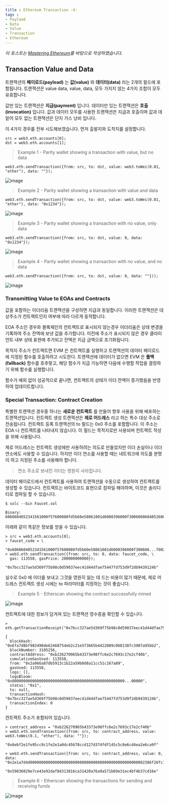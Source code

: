 ```yaml
---
title : Ethereum Transaction -4-
tags :
- Payload
- Data
- Value
- Transaction
- Ethereum
---
```


*이 포스트는 [Mastering Ethereum](https://github.com/ethereumbook/ethereumbook)를 바탕으로 작성하였습니다.*

## Transaction Value and Data

트랜잭션의 **페이로드(payload)** 는 **값(value)** 와 **데이터(data)** 라는 2개의 필드에 포함됩니다. 트랜잭션은 value data, value, data, 모두 가지지 않는 4가지 조합이 모두 유효합니다.

값만 있는 트랜잭션은 **지급(payment)** 입니다. 데이터만 있는 트랜잭션은 **호출(invocation)** 입니다. 값과 데이터 모두를 사용한 트랜잭션은 지급과 호출이며 값과 데잍어 모두 없는 트랜잭션은 단지 가스 낭비 입니다.

이 4가지 경우를 전부 시도해보겠습니다. 먼저 출발지와 도착지를 설정합니다.

```shell
src = web3.eth.accounts[0];
dst = web3.eth.accounts[1];
```

> Example 1 - Parity wallet showing a transaction with value, but no data

```shell
web3.eth.sendTransaction({from: src, to: dst, value: web3.toWei(0.01, "ether"), data: ""});
```

![image](https://user-images.githubusercontent.com/44635266/71664397-2957f600-2d9c-11ea-841b-9e66139751b7.png)

> Example 2 - Parity wallet showing a transaction with value and data

```shell
web3.eth.sendTransaction({from: src, to: dst, value: web3.toWei(0.01, "ether"), data: "0x1234"});
```

![image](https://user-images.githubusercontent.com/44635266/71664399-2b21b980-2d9c-11ea-9181-321f3db20bda.png)

> Example 3 - Parity wallet showing a transaction with no value, only data

```shell
web3.eth.sendTransaction({from: src, to: dst, value: 0, data: "0x1234"});
```

![image](https://user-images.githubusercontent.com/44635266/71664401-2c52e680-2d9c-11ea-81a4-c64c5f25c66d.png)

> Example 4 - Parity wallet showing a transaction with no value, and no data

```shell
web3.eth.sendTransaction({from: src, to: dst, value: 0, data: ""}));
```

![image](https://user-images.githubusercontent.com/44635266/71664404-2e1caa00-2d9c-11ea-9e4e-a9fb2d1e7491.png)

### Transmitting Value to EOAs and Contracts

값을 포함하는 이더리움 트랜잭션을 구성하면 지급과 동일합니다. 이러한 트랜잭션은 대상주소가 컨트랙트인지 여부에 따라 다르게 동작합니다.

EOA 주소인 경우와 블록체인의 컨트랙트로 표시되지 않는경우 이더리움은 상태 변경을 기록하여 주소 잔액에 보낸 값을 추가합니다. 이전에 주소가 표시되지 않은 경우 클라이언트 내부 상태 표현에 추가되고 잔액은 지급 금액으로 초기화됩니다.

목적지 주소가 컨트랙트면 EVM 은 컨트랙트를 실행하고 트랜잭션의 데이터 페이로드에 지정된 함수를 호출하려고 시도한다. 트랜잭션에 데이터가 없으면 EVM 은 **폴백(fallback)** 함수를 호추랗고, 해당 함수가 지급 가능하면 다음에 수행할 작업을 결정하기 위해 함수를 실행합니다.

함수가 예외 없이 성공적으로 끝나면, 컨트랙트의 상태가 이더 잔액이 증가했음을 반영하여 업데이트합니다.

### Special Transaction: Contract Creation

특별한 트랜잭션 경우중 하나는 **새로운 컨트랙트** 를 만들어 향후 사용을 위해 배포하는 트랜잭션입니다. 컨트랙트 생성 트랜잭션은 **제로 어드레스** 라고 하는 특수 대상 주소로 전송됩니다. 컨트랙트 등록 트랜잭션의 to 필드는 0x0 주소를 포함합니다. 이 주소는 EOA 나 컨트랙트를 나타내지 않습니다. 이 필드는 목적지로만 사용되며 컨트랙트 작성을 위해 사용됩니다.

제로 어드레스는 컨트랙트 생성에만 사용하려는 의도로 만들었지만 이더 손실이나 이더 연소에도 사용할 수 있습니다. 하지만 이더 연소를 사용할 때는 네트워크에 의도를 분명이 하고 지정된 주소를 사용해야 합니다.

> 연소 주소로 보내진 이더는 영원히 사라집니다.

데이터 페이로드에서 컨트랙트를 사용하여 트랜잭션을 수동으로 생성하여 컨트랙트를 생성할 수 있습니다. 컨트랙트는 바이트코드 표현으로 컴파일 해야하며, 이것은 솔리디티로 컴파일 할 수 있습니다.

```shell
$ solc --bin Faucet.sol

Binary:
6060604052341561000f57600080fd5b60e58061001d6000396000f30060606040526004361060...
```

아래와 같이 똑같은 정보를 얻을 수 있습니다.

```shell
> src = web3.eth.accounts[0];
> faucet_code = \
  "0x6060604052341561000f57600080fd5b60e58061001d6000396000f300606...f0029";
> web3.eth.sendTransaction({from: src, to: 0, data: faucet_code, \
  gas: 113558, gasPrice: 200000000000});

"0x7bcc327ae5d369f75b98c0d59037eec41d44dfae75447fd753d9f2db9439124b"
```

실수로 0x0 에 이더를 보내고 그것을 영원히 잃는 데 드는 비용이 많기 때문에, 제로 어드레스 컨트랙트 생성 시에는 to 파라미터를 지정하는 것이 좋습니다.

> Example 5 - Etherscan showing the contract successfully mined

![image](https://user-images.githubusercontent.com/44635266/71664923-442b6a00-2d9e-11ea-805b-e8a1799521d1.png)

컨트랙트에 대한 정보가 담겨져 있는 트랜잭션 영수증을 확인할 수 있습니다.

```shell
> eth.getTransactionReceipt("0x7bcc327ae5d369f75b98c0d59037eec41d44dfae75447fd753d9f2db9439124b");

{
  blockHash: "0x6fa7d8bf982490de6246875deb2c21e5f3665b4422089c060138fc3907a95bb2",
  blockNumber: 3105256,
  contractAddress: "0xb226270965b43373e98ffc6e2c7693c17e2cf40b",
  cumulativeGasUsed: 113558,
  from: "0x2a966a87db5913c1b22a59b0d8a11cc51c167a89",
  gasUsed: 113558,
  logs: [],
  logsBloom: "0x00000000000000000000000000000000000000000000000000...00000",
  status: "0x1",
  to: null,
  transactionHash: "0x7bcc327ae5d369f75b98c0d59037eec41d44dfae75447fd753d9f2db9439124b",
  transactionIndex: 0
}
```

컨트랙트 주소가 포함되어 있습니다.

```shell
> contract_address = "0xb226270965b43373e98ffc6e2c7693c17e2cf40b"
> web3.eth.sendTransaction({from: src, to: contract_address, value: web3.toWei(0.1, "ether"), data: ""});

"0x6ebf2e1fe95cc9c1fe2e1a0dc45678ccd127d374fdf145c5c8e6cd4ea2e6ca9f"

> web3.eth.sendTransaction({from: src, to: contract_address, value: 0, data: "0x2e1a7d4d000000000000000000000000000000000000000000000000002386f26fc10000"});

"0x59836029e7ce43e92daf84313816ca31420a76a9a571b69e31ec4bf4b37cd16e"
```

> Example 6 - Etherscan showing the transactions for sending and receiving funds

![image](https://user-images.githubusercontent.com/44635266/71664924-45f52d80-2d9e-11ea-9613-51ad087b6207.png)